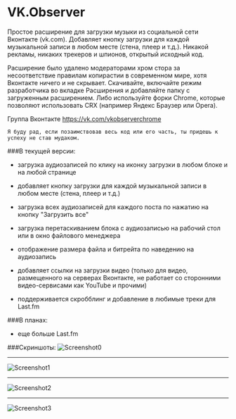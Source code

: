 # VK.Observer
Простое расширение для загрузки музыки из социальной сети Вконтакте (vk.com).
Добавляет кнопку загрузки для каждой музыкальной записи в любом месте (стена, плеер и т.д.).
Никакой рекламы, никаких трекеров и шпионов, открытый исходный код.

Расширение было удалено модераторами хром стора за несоответствие правилам копирастии в современном мире, хотя Вконтакте ничего и не скрывает. Скачивайте, включайте режим разработчика во вкладке Расширения и добавляйте папку с загруженным расширением. Либо используйте форки Chrome, которые позволяют использовать CRX (например Яндекс Браузер или Opera).

Группа Вконтакте https://vk.com/vkobserverchrome

```
Я буду рад, если позаимствовав весь код или его часть, ты придешь к успеху не став мудаком.
```

###В текущей версии:

* загрузка аудиозаписей по клику на иконку загрузки в любом блоке и на любой странице

* добавляет кнопку загрузки для каждой музыкальной записи в любом месте (стена, плеер и т.д.) 

* загрузка всех аудиозаписей для каждого поста по нажатию на кнопку "Загрузить все"

* загрузка перетаскиванием блока с аудиозаписью на рабочий стол или в окно файлового менеджера 

* отображение размера файла и битрейта по наведению на аудиозапись 

* добавляет ссылки на загрузки видео (только для видео, размещенного на серверах Вконтакте, не работает со сторонними видео-сервисами как YouTube и прочими)
* поддерживается скробблинг и добавление в любимые треки для Last.fm

###В планах:

* еще больше Last.fm 

###Скриншоты:
![Screenshot0](http://lite.glebcha.ru/img/vkobserver-styled-6.png)
* * *
![Screenshot1](http://lite.glebcha.ru/img/vkobserver-styled-7.png)
* * *
![Screenshot2](http://lite.glebcha.ru/img/vkobserver-styled-5.png)
* * *
![Screenshot3](http://lite.glebcha.ru/img/vkobserver-styled-2.png)

